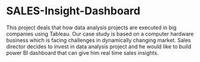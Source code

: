 # SALES-Insight-Dashboard
This project deals that how data analysis projects are executed in big companies using Tableau. Our case study is based on a computer hardware business which is facing challenges in dynamically changing market. Sales director decides to invest in data analysis project and he would like to build power BI dashboard that can give him real time sales insights.

